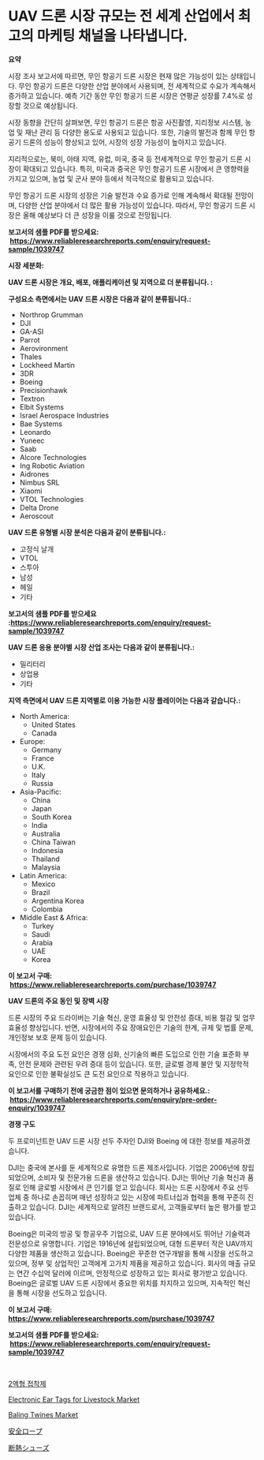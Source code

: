 <p><h1>UAV 드론 시장 규모는 전 세계 산업에서 최고의 마케팅 채널을 나타냅니다.</h1></p><p><strong>요약</strong></p>
<p><p>시장 조사 보고서에 따르면, 무인 항공기 드론 시장은 현재 많은 가능성이 있는 상태입니다. 무인 항공기 드론은 다양한 산업 분야에서 사용되며, 전 세계적으로 수요가 계속해서 증가하고 있습니다. 예측 기간 동안 무인 항공기 드론 시장은 연평균 성장률 7.4%로 성장할 것으로 예상됩니다.</p><p>시장 동향을 간단히 살펴보면, 무인 항공기 드론은 항공 사진촬영, 지리정보 시스템, 농업 및 재난 관리 등 다양한 용도로 사용되고 있습니다. 또한, 기술의 발전과 함께 무인 항공기 드론의 성능이 향상되고 있어, 시장의 성장 가능성이 높아지고 있습니다.</p><p>지리적으로는, 북미, 아태 지역, 유럽, 미국, 중국 등 전세계적으로 무인 항공기 드론 시장이 확대되고 있습니다. 특히, 미국과 중국은 무인 항공기 드론 시장에서 큰 영향력을 가지고 있으며, 농업 및 군사 분야 등에서 적극적으로 활용되고 있습니다.</p><p>무인 항공기 드론 시장의 성장은 기술 발전과 수요 증가로 인해 계속해서 확대될 전망이며, 다양한 산업 분야에서 더 많은 활용 가능성이 있습니다. 따라서, 무인 항공기 드론 시장은 올해 예상보다 더 큰 성장을 이룰 것으로 전망됩니다.</p></p>
<p><strong>보고서의 샘플 PDF를 받으세요: &nbsp;<a href="https://www.reliableresearchreports.com/enquiry/request-sample/1039747">https://www.reliableresearchreports.com/enquiry/request-sample/1039747</a></strong></p>
<p><strong>시장 세분화:</strong></p>
<p><strong> UAV 드론 시장은 개요, 배포, 애플리케이션 및 지역으로 더 분류됩니다. :</strong></p>
<p><strong>구성요소 측면에서는 UAV 드론 시장은 다음과 같이 분류됩니다.:</strong></p>
<p><ul><li>Northrop Grumman</li><li>DJI</li><li>GA-ASI</li><li>Parrot</li><li>Aerovironment</li><li>Thales</li><li>Lockheed Martin</li><li>3DR</li><li>Boeing</li><li>Precisionhawk</li><li>Textron</li><li>Elbit Systems</li><li>Israel Aerospace Industries</li><li>Bae Systems</li><li>Leonardo</li><li>Yuneec</li><li>Saab</li><li>Alcore Technologies</li><li>Ing Robotic Aviation</li><li>Aidrones</li><li>Nimbus SRL</li><li>Xiaomi</li><li>VTOL Technologies</li><li>Delta Drone</li><li>Aeroscout</li></ul></p>
<p><strong> UAV 드론 유형별 시장 분석은 다음과 같이 분류됩니다.:</strong></p>
<p><ul><li>고정식 날개</li><li>VTOL</li><li>스투아</li><li>남성</li><li>헤일</li><li>기타</li></ul></p>
<p><strong>보고서의 샘플 PDF를 받으세요 :<a href="https://www.reliableresearchreports.com/enquiry/request-sample/1039747">https://www.reliableresearchreports.com/enquiry/request-sample/1039747</a></strong></p>
<p><strong> UAV 드론 응용 분야별 시장 산업 조사는 다음과 같이 분류됩니다.:</strong></p>
<p><ul><li>밀리터리</li><li>상업용</li><li>기타</li></ul></p>
<p><strong>지역 측면에서 UAV 드론 지역별로 이용 가능한 시장 플레이어는 다음과 같습니다.:</strong></p>
<p><ul>
    <li>
        North America:
        <ul>
            <li>United States</li>
            <li>Canada</li>
        </ul>
    </li>
    <li>
        Europe:
        <ul>
            <li>Germany</li>
            <li>France</li>
            <li>U.K.</li>
            <li>Italy</li>
            <li>Russia</li>
        </ul>
    </li>
    <li>
        Asia-Pacific:
        <ul>
            <li>China</li>
            <li>Japan</li>
            <li>South Korea</li>
            <li>India</li>
            <li>Australia</li>
            <li>China Taiwan</li>
            <li>Indonesia</li>
            <li>Thailand</li>
            <li>Malaysia</li>
        </ul>
    </li>
    <li>
        Latin America:
        <ul>
            <li>Mexico</li>
            <li>Brazil</li>
            <li>Argentina Korea</li>
            <li>Colombia</li>
        </ul>
    </li>
    <li>
        Middle East & Africa:
        <ul>
            <li>Turkey</li>
            <li>Saudi</li>
            <li>Arabia</li>
            <li>UAE</li>
            <li>Korea</li>
        </ul>
    </li>
    </ul></p>
<p><strong>이 보고서 구매: &nbsp;<a href="https://www.reliableresearchreports.com/purchase/1039747">https://www.reliableresearchreports.com/purchase/1039747</a></strong></p>
<p><strong>UAV 드론의 주요 동인 및 장벽 시장</strong></p>
<p><p>드론 시장의 주요 드라이버는 기술 혁신, 운영 효율성 및 안전성 증대, 비용 절감 및 업무 효율성 향상입니다. 반면, 시장에서의 주요 장애요인은 기술의 한계, 규제 및 법률 문제, 개인정보 보호 문제 등이 있습니다.</p><p>시장에서의 주요 도전 요인은 경쟁 심화, 신기술의 빠른 도입으로 인한 기술 표준화 부족, 안전 문제와 관련된 우려 증대 등이 있습니다. 또한, 글로벌 경제 불안 및 지정학적 요인으로 인한 불확실성도 큰 도전 요인으로 작용하고 있습니다.</p></p>
<p><strong>이 보고서를 구매하기 전에 궁금한 점이 있으면 문의하거나 공유하세요.: &nbsp;<a href="https://www.reliableresearchreports.com/enquiry/pre-order-enquiry/1039747">https://www.reliableresearchreports.com/enquiry/pre-order-enquiry/1039747</a></strong></p>
<p><strong>경쟁 구도</strong></p>
<p><p>두 프로미넌트한 UAV 드론 시장 선두 주자인 DJI와 Boeing 에 대한 정보를 제공하겠습니다.</p><p>DJI는 중국에 본사를 둔 세계적으로 유명한 드론 제조사입니다. 기업은 2006년에 창립되었으며, 소비자 및 전문가용 드론을 생산하고 있습니다. DJI는 뛰어난 기술 혁신과 품질로 인해 글로벌 시장에서 큰 인기를 얻고 있습니다. 회사는 드론 시장에서 주요 선두 업체 중 하나로 손꼽히며 매년 성장하고 있는 시장에 파트너십과 협력을 통해 꾸준히 진출하고 있습니다. DJI는 세계적으로 알려진 브랜드로서, 고객들로부터 높은 평가를 받고 있습니다.</p><p>Boeing은 미국의 방공 및 항공우주 기업으로, UAV 드론 분야에서도 뛰어난 기술력과 전문성으로 유명합니다. 기업은 1916년에 설립되었으며, 대형 드론부터 작은 UAV까지 다양한 제품을 생산하고 있습니다. Boeing은 꾸준한 연구개발을 통해 시장을 선도하고 있으며, 정부 및 상업적인 고객에게 고가치 제품을 제공하고 있습니다. 회사의 매출 규모는 연간 수십억 달러에 이르며, 안정적으로 성장하고 있는 회사로 평가받고 있습니다. Boeing은 글로벌 UAV 드론 시장에서 중요한 위치를 차지하고 있으며, 지속적인 혁신을 통해 시장을 선도하고 있습니다.</p></p>
<p><strong>이 보고서 구매: &nbsp; <a href="https://www.reliableresearchreports.com/purchase/1039747">https://www.reliableresearchreports.com/purchase/1039747</a></strong></p>
<p><strong>보고서의 샘플 PDF를 받으세요: &nbsp;<a href="https://www.reliableresearchreports.com/enquiry/request-sample/1039747">https://www.reliableresearchreports.com/enquiry/request-sample/1039747</a></strong><strong></strong></p>
<p>&nbsp;</p>
<p><p><a href="https://github.com/Madalyell456456/Market-Research-Report-List-1/blob/main/11802878241.md">2액형 접착제</a></p><p><a href="https://issuu.com/reportprime-2/docs/electronic-ear-tags-for-livestock-market-size-2030">Electronic Ear Tags for Livestock Market</a></p><p><a href="https://issuu.com/reportprime-2/docs/baling-twines-market-size-2030.pptx">Baling Twines Market</a></p><p><a href="https://github.com/CloydAbbott2023/Market-Research-Report-List-1/blob/main/25175009088.md">安全ロープ</a></p><p><a href="https://github.com/AaronVargas43/Market-Research-Report-List-1/blob/main/54923669087.md">断熱シューズ</a></p></p>